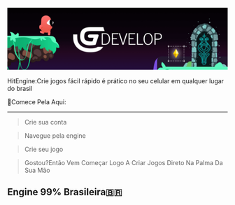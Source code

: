 ![GDevelop logo](https://raw.githubusercontent.com/4ian/GDevelop/master/newIDE/GDevelop%20banner.png "GDevelop logo")

HitEngine:Crie jogos fácil rápido é prático no seu celular em qualquer lugar do brasil

🌟Comece Pela Aqui:
___________________
>Crie sua conta

>Navegue pela engine

>Crie seu jogo

> Gostou?Então Vem Começar Logo A Criar Jogos Direto Na Palma Da Sua Mão 
## Engine 99% Brasileira🇧🇷

[node.js]: https://nodejs.org
